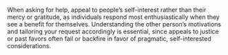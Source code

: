 When asking for help, appeal to people’s self-interest rather than their mercy or gratitude, as individuals respond most enthusiastically when they see a benefit for themselves. Understanding the other person’s motivations and tailoring your request accordingly is essential, since appeals to justice or past favors often fail or backfire in favor of pragmatic, self-interested considerations.
